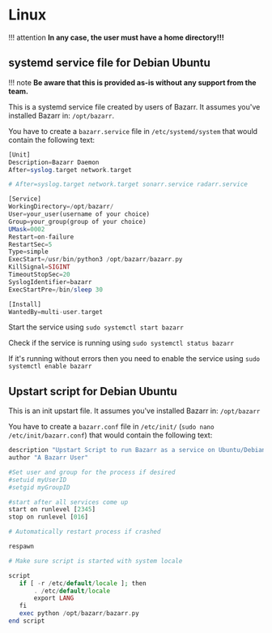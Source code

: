 # Linux

!!! attention
    **In any case, the user must have a home directory!!!**

## systemd service file for Debian Ubuntu

!!! note
    **Be aware that this is provided as-is without any support from the team.**

This is a systemd service file created by users of Bazarr. It assumes you've installed Bazarr in: `/opt/bazarr`.

You have to create a `bazarr.service` file in `/etc/systemd/system` that would contain the following text:

```php
[Unit]
Description=Bazarr Daemon
After=syslog.target network.target

# After=syslog.target network.target sonarr.service radarr.service

[Service]
WorkingDirectory=/opt/bazarr/
User=your_user(username of your choice)
Group=your_group(group of your choice)
UMask=0002
Restart=on-failure
RestartSec=5
Type=simple
ExecStart=/usr/bin/python3 /opt/bazarr/bazarr.py
KillSignal=SIGINT
TimeoutStopSec=20
SyslogIdentifier=bazarr
ExecStartPre=/bin/sleep 30

[Install]
WantedBy=multi-user.target
```

Start the service using `sudo systemctl start bazarr`

Check if the service is running using `sudo systemctl status bazarr`

If it's running without errors then you need to enable the service using `sudo systemctl enable bazarr`

## Upstart script for Debian Ubuntu

This is an init upstart file. It assumes you've installed Bazarr in: `/opt/bazarr`

You have to create a `bazarr.conf` file in `/etc/init/` (`sudo nano /etc/init/bazarr.conf`) that would contain the following text:

```php
description "Upstart Script to run Bazarr as a service on Ubuntu/Debian based systems, as well as others"
author "A Bazarr User"

#Set user and group for the process if desired
#setuid myUserID
#setgid myGroupID

#start after all services come up
start on runlevel [2345]
stop on runlevel [016]

# Automatically restart process if crashed

respawn

# Make sure script is started with system locale

script
   if [ -r /etc/default/locale ]; then
       . /etc/default/locale
       export LANG
   fi
   exec python /opt/bazarr/bazarr.py
end script
```
